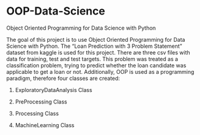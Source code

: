 # OOP-Data-Science
Object Oriented Programming for Data Science with Python

The goal of this project is to use Object Oriented Programming for Data Science with Python. 
The “Loan Prediction with 3 Problem Statement” dataset from kaggle is used for this project. 
There are three csv files with data for training, test and test targets. 
This problem was treated as a classification problem, trying to predict whether the loan candidate was applicable to get a loan or not. 
Additionally, OOP is used as a programming paradigm, therefore four classes are created:

1. ExploratoryDataAnalysis Class

2. PreProcessing Class

3. Processing Class

4. MachineLearning Class
